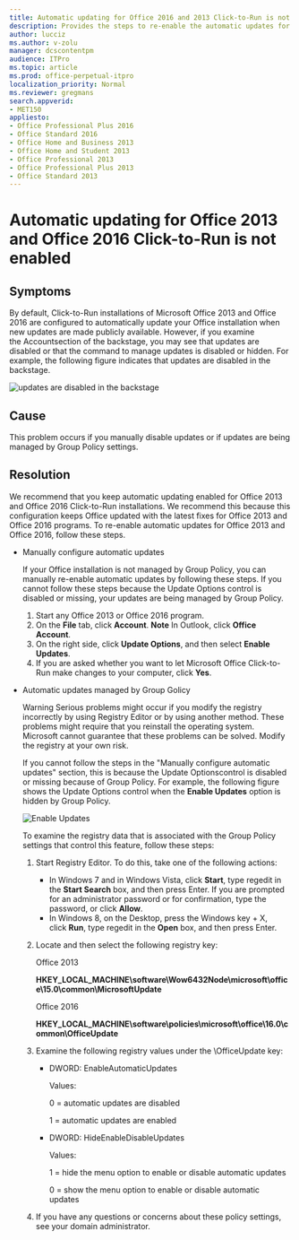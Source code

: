 ```yaml
---
title: Automatic updating for Office 2016 and 2013 Click-to-Run is not enabled
description: Provides the steps to re-enable the automatic updates for Office 2016 and 2013.
author: lucciz
ms.author: v-zolu
manager: dcscontentpm
audience: ITPro 
ms.topic: article 
ms.prod: office-perpetual-itpro
localization_priority: Normal
ms.reviewer: gregmans
search.appverid: 
- MET150
appliesto:
- Office Professional Plus 2016
- Office Standard 2016
- Office Home and Business 2013
- Office Home and Student 2013
- Office Professional 2013
- Office Professional Plus 2013
- Office Standard 2013
---
```


# Automatic updating for Office 2013 and Office 2016 Click-to-Run is not enabled

##  Symptoms

By default, Click-to-Run installations of Microsoft Office 2013 and Office 2016 are configured to automatically update your Office installation when new updates are made publicly available. However, if you examine the Accountsection of the backstage, you may see that updates are disabled or that the command to manage updates is disabled or hidden. For example, the following figure indicates that updates are disabled in the backstage.

![updates are disabled in the backstage](./media/automatic-updates/updates-are-disabled-in-the-backstage.jpg) 

##  Cause

This problem occurs if you manually disable updates or if updates are being managed by Group Policy settings.

##  Resolution

We recommend that you keep automatic updating enabled for Office 2013 and Office 2016 Click-to-Run installations. We recommend this because this configuration keeps Office updated with the latest fixes for Office 2013 and Office 2016 programs. To re-enable automatic updates for Office 2013 and Office 2016, follow these steps. 
 
- Manually configure automatic updates

  If your Office installation is not managed by Group Policy, you can manually re-enable automatic updates by following these steps. If you cannot follow these steps because the Update Options control is disabled or missing, your updates are being managed by Group Policy.  
  1. Start any Office 2013 or Office 2016 program.    
  2. On the **File** tab, click **Account**. **Note** In Outlook, click **Office Account**.
  1. On the right side, click **Update Options**, and then select **Enable Updates**.    
  1. If you are asked whether you want to let Microsoft Office Click-to-Run make changes to your computer, click **Yes**.    
     
- Automatic updates managed by Group Golicy

  Warning Serious problems might occur if you modify the registry incorrectly by using Registry Editor or by using another method. These problems might require that you reinstall the operating system. Microsoft cannot guarantee that these problems can be solved. Modify the registry at your own risk.

  If you cannot follow the steps in the "Manually configure automatic updates" section, this is because the Update Optionscontrol is disabled or missing because of Group Policy. For example, the following figure shows the Update Options control when the **Enable Updates** option is  hidden by Group Policy.

  ![Enable Updates](./media/automatic-updates/enable-updates.jpg)

  To examine the registry data that is associated with the Group Policy settings that control this feature, follow these steps:  
  1. Start Registry Editor. To do this, take one of the following actions:  
     - In Windows 7 and in Windows Vista, click **Start**, type regedit in the **Start Search** box, and then press Enter. If you are prompted for an administrator password or for confirmation, type the password, or click **Allow**.    
     - In Windows 8, on the Desktop, press the Windows key + X, click **Run**, type regedit in the **Open** box, and then press Enter. 
        
  2. Locate and then select the following registry key:

     Office 2013

     **HKEY_LOCAL_MACHINE\software\Wow6432Node\microsoft\office\15.0\common\MicrosoftUpdate**

     Office 2016

     **HKEY_LOCAL_MACHINE\software\policies\microsoft\office\16.0\common\OfficeUpdate**  
  
  3. Examine the following registry values under the \OfficeUpdate key:  
     - DWORD: EnableAutomaticUpdates
        
       Values:

        0 = automatic updates are disabled
        
        1 = automatic updates are enabled    
     - DWORD: HideEnableDisableUpdates

       Values:

         1 = hide the menu option to enable or disable automatic updates

         0 = show the menu option to enable or disable automatic updates         
  4. If you have any questions or concerns about these policy settings, see your domain administrator.    
     
